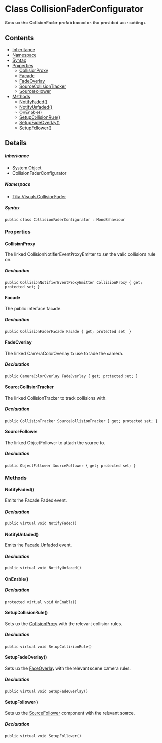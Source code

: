 # Class CollisionFaderConfigurator

Sets up the CollisionFader prefab based on the provided user settings.

## Contents

* [Inheritance]
* [Namespace]
* [Syntax]
* [Properties]
  * [CollisionProxy]
  * [Facade]
  * [FadeOverlay]
  * [SourceCollisionTracker]
  * [SourceFollower]
* [Methods]
  * [NotifyFaded()]
  * [NotifyUnfaded()]
  * [OnEnable()]
  * [SetupCollisionRule()]
  * [SetupFadeOverlay()]
  * [SetupFollower()]

## Details

##### Inheritance

* System.Object
* CollisionFaderConfigurator

##### Namespace

* [Tilia.Visuals.CollisionFader]

##### Syntax

```
public class CollisionFaderConfigurator : MonoBehaviour
```

### Properties

#### CollisionProxy

The linked CollisionNotifierEventProxyEmitter to set the valid collisions rule on.

##### Declaration

```
public CollisionNotifierEventProxyEmitter CollisionProxy { get; protected set; }
```

#### Facade

The public interface facade.

##### Declaration

```
public CollisionFaderFacade Facade { get; protected set; }
```

#### FadeOverlay

The linked CameraColorOverlay to use to fade the camera.

##### Declaration

```
public CameraColorOverlay FadeOverlay { get; protected set; }
```

#### SourceCollisionTracker

The linked CollisionTracker to track collisions with.

##### Declaration

```
public CollisionTracker SourceCollisionTracker { get; protected set; }
```

#### SourceFollower

The linked ObjectFollower to attach the source to.

##### Declaration

```
public ObjectFollower SourceFollower { get; protected set; }
```

### Methods

#### NotifyFaded()

Emits the Facade.Faded event.

##### Declaration

```
public virtual void NotifyFaded()
```

#### NotifyUnfaded()

Emits the Facade.Unfaded event.

##### Declaration

```
public virtual void NotifyUnfaded()
```

#### OnEnable()

##### Declaration

```
protected virtual void OnEnable()
```

#### SetupCollisionRule()

Sets up the [CollisionProxy] with the relevant collision rules.

##### Declaration

```
public virtual void SetupCollisionRule()
```

#### SetupFadeOverlay()

Sets up the [FadeOverlay] with the relevant scene camera rules.

##### Declaration

```
public virtual void SetupFadeOverlay()
```

#### SetupFollower()

Sets up the [SourceFollower] component with the relevant source.

##### Declaration

```
public virtual void SetupFollower()
```

[Tilia.Visuals.CollisionFader]: README.md
[CollisionFaderFacade]: CollisionFaderFacade.md
[CollisionProxy]: CollisionFaderConfigurator.md#CollisionProxy
[FadeOverlay]: CollisionFaderConfigurator.md#FadeOverlay
[SourceFollower]: CollisionFaderConfigurator.md#SourceFollower
[Inheritance]: #Inheritance
[Namespace]: #Namespace
[Syntax]: #Syntax
[Properties]: #Properties
[CollisionProxy]: #CollisionProxy
[Facade]: #Facade
[FadeOverlay]: #FadeOverlay
[SourceCollisionTracker]: #SourceCollisionTracker
[SourceFollower]: #SourceFollower
[Methods]: #Methods
[NotifyFaded()]: #NotifyFaded
[NotifyUnfaded()]: #NotifyUnfaded
[OnEnable()]: #OnEnable
[SetupCollisionRule()]: #SetupCollisionRule
[SetupFadeOverlay()]: #SetupFadeOverlay
[SetupFollower()]: #SetupFollower
